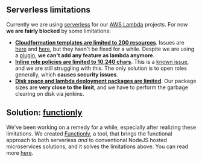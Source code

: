 ## Serverless limitations

Currently we are using [serverless](https://www.npmjs.com/package/serverless) for our [AWS Lambda](https://aws.amazon.com/lambda) projects. For now **we are fairly blocked** by some limitations:

- **[Cloudformation templates are limited to 200 resources](http://docs.aws.amazon.com/AWSCloudFormation/latest/UserGuide/cloudformation-limits.html)**. Issues are [here](https://github.com/serverless/serverless/issues/2387) and [here](https://github.com/serverless/serverless/issues/3411), but they hasn't be fixed for a while. Despite we are using a [plugin](https://github.com/dougmoscrop/serverless-plugin-split-stacks), **we can't add any feature as lambda anymore**.
- **[Inline role policies are limited to 10,240 chars](http://docs.aws.amazon.com/IAM/latest/UserGuide/reference_iam-limits.html)**. This is a [known issue](https://github.com/serverless/serverless/issues/2508), and we are still struggling with this. The only solution is to open roles generally, which **causes security issues**.
- **[Disk space and lambda deployment packages are limited](http://docs.aws.amazon.com/lambda/latest/dg/limits.html)**. Our package sizes are **very close to the limit**, and we have to perform the garbage clearing on disk via jenkins.

## Solution: [functionly](https://www.npmjs.com/package/functionly)

We've been working on a remedy for a while, especially after realizing these limitations. We created [Functionly](https://www.npmjs.com/package/functionly), a tool, that brings the functional approach to both serverless _and_ to conventional NodeJS hosted microservices solutions, and it solves the limitations above. You can read more [here](https://github.com/jaystack/functionly-doc/blob/master/wut.md).
